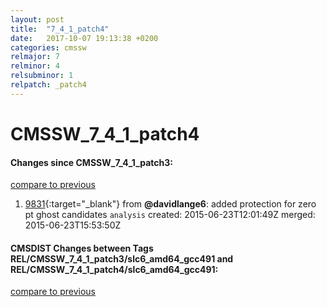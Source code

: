 ```yaml
---
layout: post
title:  "7_4_1_patch4"
date:   2017-10-07 19:13:38 +0200
categories: cmssw
relmajor: 7
relminor: 4
relsubminor: 1
relpatch: _patch4
---
```


# CMSSW_7_4_1_patch4
#### Changes since CMSSW_7_4_1_patch3:

[compare to previous](https://github.com/cms-sw/cmssw/compare/CMSSW_7_4_1_patch3...CMSSW_7_4_1_patch4)



1. [9831](http://github.com/cms-sw/cmssw/pull/9831){:target="_blank"}  from **@davidlange6**: added protection for zero pt ghost candidates `analysis`  created: 2015-06-23T12:01:49Z merged: 2015-06-23T15:53:50Z

#### CMSDIST Changes between Tags REL/CMSSW_7_4_1_patch3/slc6_amd64_gcc491 and REL/CMSSW_7_4_1_patch4/slc6_amd64_gcc491:

[compare to previous](https://github.com/cms-sw/cmsdist/compare/REL/CMSSW_7_4_1_patch3/slc6_amd64_gcc491...REL/CMSSW_7_4_1_patch4/slc6_amd64_gcc491)


